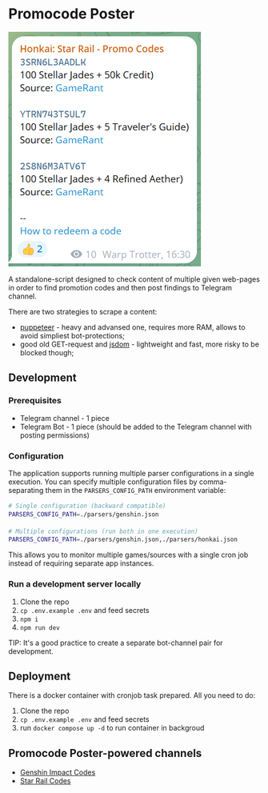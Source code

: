 # Promocode Poster

![post example](imgs/post.png)

A standalone-script designed to check content of multiple given web-pages in order to find promotion codes and then post findings to Telegram channel.

There are two strategies to scrape a content:

- [puppeteer](https://github.com/puppeteer/puppeteer) - heavy and advansed one, requires more RAM, allows to avoid simpliest bot-protections;
- good old GET-request and [jsdom](https://github.com/jsdom/jsdom) - lightweight and fast, more risky to be blocked though;

## Development

### Prerequisites

- Telegram channel - 1 piece
- Telegram Bot - 1 piece (should be added to the Telegram channel with posting permissions)

### Configuration

The application supports running multiple parser configurations in a single execution. You can specify multiple configuration files by comma-separating them in the `PARSERS_CONFIG_PATH` environment variable:

```bash
# Single configuration (backward compatible)
PARSERS_CONFIG_PATH=./parsers/genshin.json

# Multiple configurations (run both in one execution)
PARSERS_CONFIG_PATH=./parsers/genshin.json,./parsers/honkai.json
```

This allows you to monitor multiple games/sources with a single cron job instead of requiring separate app instances.

### Run a development server locally

1. Clone the repo
1. `cp .env.example .env` and feed secrets
1. `npm i`
1. `npm run dev`

TIP: It's a good practice to create a separate bot-channel pair for development.

## Deployment

There is a docker container with cronjob task prepared. All you need to do:

1. Clone the repo
1. `cp .env.example .env` and feed secrets
1. run `docker compose up -d` to run container in backgroud

## Promocode Poster-powered channels

- [Genshin Impact Codes](https://t.me/genshinimpact_codes)
- [Star Rail Codes](https://t.me/star_rail_codes)
